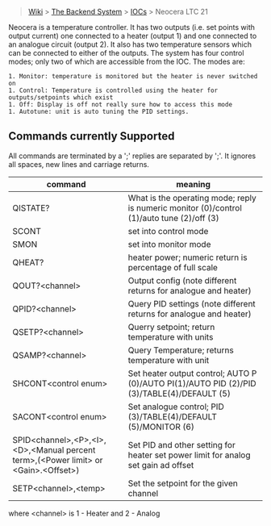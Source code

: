 > [Wiki](Home) > [The Backend System](The-Backend-System) > [IOCs](IOCs) > Neocera LTC 21

Neocera is a temperature controller. It has two outputs (i.e. set points with output current) one connected to a heater (output 1) and one connected to an analogue circuit (output 2). It also has two temperature sensors which can be connected to either of the outputs. 
The system has four control modes; only two of which are accessible from the IOC. The modes are:

    1. Monitor: temperature is monitored but the heater is never switched on
    1. Control: Temperature is controlled using the heater for outputs/setpoints which exist
    1. Off: Display is off not really sure how to access this mode
    1. Autotune: unit is auto tuning the PID settings.

## Commands currently Supported

All commands are terminated by a ';' replies are separated by ';'. It ignores all spaces, new lines and carriage returns.

command | meaning
 ---    | --------
QISTATE? | What is the operating mode; reply is numeric monitor (0)/control (1)/auto tune (2)/off (3)
SCONT | set into control mode
SMON | set into monitor mode
QHEAT? | heater power; numeric return is percentage of full scale
QOUT?\<channel\> | Output config (note different returns for analogue and heater)
QPID?\<channel\> | Query PID settings (note different returns for analogue and heater)
QSETP?\<channel\> | Querry setpoint; return temperature with units
QSAMP?\<channel\> | Query Temperature; returns temperature with unit
SHCONT\<control enum\> | Set heater output control; AUTO P (0)/AUTO PI(1)/AUTO PID (2)/PID (3)/TABLE(4)/DEFAULT (5)
SACONT\<control enum\> | Set analogue control; PID (3)/TABLE(4)/DEFAULT (5)/MONITOR (6)
SPID\<channel\>,\<P\>,\<I\>,\<D\>,\<Manual percent term\>,(\<Power limit\> or \<Gain\>.\<Offset\>) | Set PID and other setting for heater set power limit for analog set gain ad offset
SETP\<channel\>,\<temp\> | Set the setpoint for the given channel


where \<channel\> is 1 - Heater and 2 - Analog
